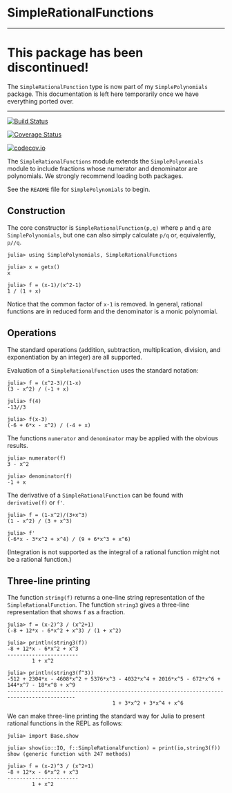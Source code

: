 # SimpleRationalFunctions

---

# This package has been discontinued!

The `SimpleRationalFunction` type is now part of my `SimplePolynomials` package.
This documentation is left here temporarily once we have everything ported over.

----


[![Build Status](https://travis-ci.org/scheinerman/SimpleRationalFunctions.jl.svg?branch=master)](https://travis-ci.org/scheinerman/SimpleRationalFunctions.jl)

[![Coverage Status](https://coveralls.io/repos/scheinerman/SimpleRationalFunctions.jl/badge.svg?branch=master&service=github)](https://coveralls.io/github/scheinerman/SimpleRationalFunctions.jl?branch=master)

[![codecov.io](http://codecov.io/github/scheinerman/SimpleRationalFunctions.jl/coverage.svg?branch=master)](http://codecov.io/github/scheinerman/SimpleRationalFunctions.jl?branch=master)

The `SimpleRationalFunctions` module extends the `SimplePolynomials` module
to include fractions whose numerator and denominator are polynomials.
We strongly recommend loading both packages.

See the `README` file for `SimplePolynomials` to begin.

## Construction

The core constructor is `SimpleRationalFunction(p,q)` where `p` and `q`
are `SimplePolynomials`, but one can also simply calculate `p/q` or, equivalently,
`p//q`.
```
julia> using SimplePolynomials, SimpleRationalFunctions

julia> x = getx()
x

julia> f = (x-1)/(x^2-1)
1 / (1 + x)
```
Notice that the common factor of `x-1` is removed. In general,
rational functions are in reduced form and the denominator is
a monic polynomial.

## Operations

The standard operations (addition, subtraction, multiplication, division,
  and exponentiation by an integer) are all supported.

Evaluation of a `SimpleRationalFunction` uses the standard notation:
```
julia> f = (x^2-3)/(1-x)
(3 - x^2) / (-1 + x)

julia> f(4)
-13//3

julia> f(x-3)
(-6 + 6*x - x^2) / (-4 + x)
```

The functions `numerator` and `denominator` may be applied with
the obvious results.
```
julia> numerator(f)
3 - x^2

julia> denominator(f)
-1 + x
```

The derivative of a `SimpleRationalFunction` can be found with
`derivative(f)` or `f'`.
```
julia> f = (1-x^2)/(3+x^3)
(1 - x^2) / (3 + x^3)

julia> f'
(-6*x - 3*x^2 + x^4) / (9 + 6*x^3 + x^6)
```

(Integration is not supported as the integral of a rational function
might not be a rational function.)

## Three-line printing

The function `string(f)` returns a one-line string representation of
the `SimpleRationalFunction`. The function `string3` gives a three-line
representation that shows `f` as a fraction.
```
julia> f = (x-2)^3 / (x^2+1)
(-8 + 12*x - 6*x^2 + x^3) / (1 + x^2)

julia> println(string3(f))
-8 + 12*x - 6*x^2 + x^3
-----------------------
        1 + x^2

julia> println(string3(f^3))
-512 + 2304*x - 4608*x^2 + 5376*x^3 - 4032*x^4 + 2016*x^5 - 672*x^6 + 144*x^7 - 18*x^8 + x^9
--------------------------------------------------------------------------------------------
                                  1 + 3*x^2 + 3*x^4 + x^6
```

We can make three-line printing the standard way for Julia to present
rational functions in the REPL as follows:
```
julia> import Base.show

julia> show(io::IO, f::SimpleRationalFunction) = print(io,string3(f))
show (generic function with 247 methods)

julia> f = (x-2)^3 / (x^2+1)
-8 + 12*x - 6*x^2 + x^3
-----------------------
        1 + x^2
```

